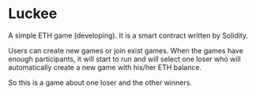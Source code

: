 # Luckee
A simple ETH game (developing). It is a smart contract written by Solidity.

Users can create new games or join exist games. When the games have enough participants, it will start to run and will select one loser who will automatically create a new game with his/her ETH balance.

So this is a game about one loser and the other winners.
